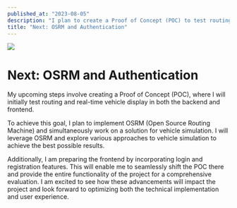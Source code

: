 ```yaml
---
published_at: "2023-08-05"
description: "I plan to create a Proof of Concept (POC) to test routing, real-time vehicle display in the backend and frontend, and vehicle simulation using OSRM. Simultaneously, I will integrate login and registration features in the frontend to seamlessly shift the POC there and optimize the overall functionality of the project."
title: "Next: OSRM and Authentication"
---
```


![](/images/blog/04-next-osrm-and-auth.png)

# Next: OSRM and Authentication
My upcoming steps involve creating a Proof of Concept (POC), where I will initially test routing and real-time vehicle display in both the backend and frontend.

To achieve this goal, I plan to implement OSRM (Open Source Routing Machine) and simultaneously work on a solution for vehicle simulation. I will leverage OSRM and explore various approaches to vehicle simulation to achieve the best possible results.

Additionally, I am preparing the frontend by incorporating login and registration features. This will enable me to seamlessly shift the POC there and provide the entire functionality of the project for a comprehensive evaluation. I am excited to see how these advancements will impact the project and look forward to optimizing both the technical implementation and user experience.